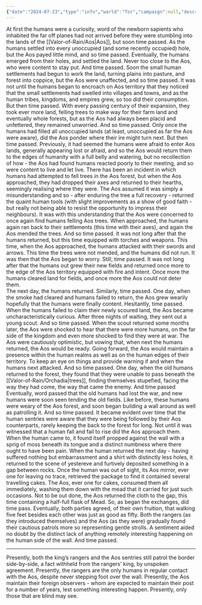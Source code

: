 ```yaml
---
{"date":"2024-07-23","type":"info","world":"Tor","campaign":null,"description":null,"icon":"fasScroll","tags":["info/world","chronicles","Aos"],"dg-publish":true,"permalink":"/valor-of-rain/humans-as-seen-by-aos/","dgPassFrontmatter":true,"created":"2025-07-25T15:28:24.621+09:30","updated":"2025-07-25T23:57:53.268+09:30"}
---
```


At first the humans were a curiosity, word of the newborn sapients who inhabited the far off planes had not arrived before they were stumbling into the lands of the [[Valor-of-Rain/Aos\|Aos]], but soon time passed.
As the humans settled into every unoccupied (and some recently occupied) hole, but the Aos payed little mind, and so time passed.
Eventually, the humans emerged from their holes, and settled the land. Never too close to the Aos, who were content to stay put.  And time passed.
Soon the small human settlements had begun to work the land, turning plains into pasture, and forest into coppice, but the Aos were unaffected, and so time passed.
It was not until the humans began to encroach on Aos territory that they noticed that the small settlements had swelled into villages and towns, and as the human tribes, kingdoms, and empires grew, so too did their consumption.  But then time passed.
With every passing century of their expansion, they took ever more land, felling trees to make way for their farm land and eventually whole forests, but as the Aos had always been placid and unfettered, they remained unworried.  And so time passed.
Only once the humans had filled all unoccupied lands (at least, unoccupied as far the Aos were aware), did the Aos ponder where their ire might turn next.  But then time passed.
Previously, it had seemed the humans were afraid to enter Aos lands, generally appearing lost or afraid, and so the Aos would return them to the edges of humanity with a full belly and watering, but no recollection of how - the Aos had found humans reacted poorly to their meeting, and so were content to live and let live.  There has been an incident in which humans had attempted to fell trees in the Aos forest, but when the Aos approached, they had dropped their axes and returned to their hearths, seemingly realising where they were.  The Aos assumed it was simply a misunderstanding and so - after enduring the tree a full recovery - returned the quaint human tools (with slight improvements as a show of good faith - but really not being able to resist the opportunity to impress their neighbours).
It was with this understanding that the Aos were concerned to once again find humans felling Aos trees.  When approached, the humans again ran back to their settlements (this time with their axes), and again the Aos mended the trees.  And so time passed.
It was not long after that the humans returned, but this time equipped with torches and weapons.  This time, when the Aos approached, the humans attacked with their swords and arrows.  This time the trees were not mended, and the humans did not run.  It was then that the Aos began to worry.  Still, time passed.
It was not long after that the humans out grew their new fields and returned once more to the edge of the Aos territory equipped with fire and intent.  Once more the humans cleared land for fields, and once more the Aos could not deter them.  
The next day, the humans returned.  Similarly, time passed.
One day, when the smoke had cleared and humans failed to return, the Aos grew wearily hopefully that the humans were finally content.  Hesitantly, time passed.
When the humans failed to claim their newly scoured land, the Aos became uncharacteristically curious.  After three nights of waiting, they sent out a young scout.  And so time passed.
When the scout returned some months later, the Aos were shocked to hear that there were more humans, on the far side of the kingdom and even more shocked to find they were at war.  The Aos were cautiously optimistic, but vowing that, when next the humans returned, the Aos would be ready.  Going forward, the Aos would maintain a presence within the human realms as well as on the human edges of their territory.  To keep an eye on things and provide warning if and when the humans next attacked.  And so time passed.
One day, when the old humans returned to the forest, they found that they were unable to pass beneath the [[Valor-of-Rain/Orchadia\|trees]], finding themselves stupefied, facing the way they had come, the way that came the enemy.  And time passed
Eventually, word passed that the old humans had lost the war, and new humans were soon seen tending the old fields.  Like before, these humans were weary of the Aos forest, and soon began building a wall around as well as patrolling it.  And so time passed.
It became evident over time that the human sentries were aware that they were being followed by their Aos counterparts, rarely keeping the back to the forest for long.  Not until it was witnessed that a human fall and fail to rise did the Aos approach them.  When the human came to, it found itself propped against the wall with a sprig of moss beneath its tongue and a distinct numbness where there ought to have been pain.  When the human returned the next day - having suffered nothing but embarrassment and a shirt with distinctly less holes, it returned to the scene of yestereve and furtively deposited something in a gap between rocks.
Once the human was out of sight, its Aos mirror, ever one for leaving no trace, retrieved the package to find it contained several travelling cakes.  The Aos, ever one for cakes, consumed them all immediately, washing them down with the mead that it carried for just such occasions.  Not to be out done, the Aos returned the cloth to the gap, this time containing a half-full flask of Mead.  So, as began the exchanges, did time pass.
Eventually, both parties agreed, of their own fruition, that walking five feet besides each other was just as good as fifty.  Both the rangers (as they introduced themselves) and the Aos (as they were) gradually found their cautious patrols more so representing gentle strolls.  A sentiment aided no doubt by the distinct lack of anything remotely interesting happening on the human side of the wall.  And time passed.

---
Presently, both the king’s rangers and the Aos sentries still patrol the border side-by-side, a fact withheld from the rangers’ king, by unspoken agreement.
Presently, the rangers are the only humans in regular contact with the Aos, despite never stepping foot over the wall.
Presently, the Aos maintain their foreign observers - whom are expected to maintain their post for a number of years, lest something interesting happen.
Presently, only those that are blind may see.
